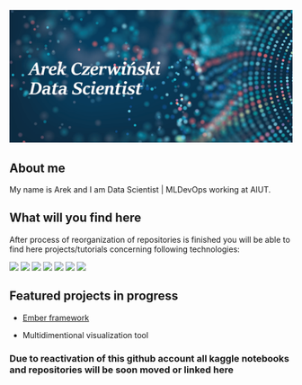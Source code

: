 [![Header](banner.png "Header")](google.com)

## About me 

My name is Arek and I am Data Scientist | MLDevOps working at AIUT. 

## What will you find here

After process of reorganization of repositories is finished you will be able to find here projects/tutorials concerning following technologies:

![](https://img.shields.io/badge/OS-Linux-informational?style=flat&logo=linux&logoColor=white&color=ff944d)
![](https://img.shields.io/badge/Code-Python-informational?style=flat&logo=python&logoColor=white&color=ff944d)
![](https://img.shields.io/badge/Tools-PostgreSQL-informational?style=flat&logo=postgresql&logoColor=white&color=ff944d)
![](https://img.shields.io/badge/Tools-MongoDB-informational?style=flat&logo=mongodb&logoColor=white&color=ff944d)
![](https://img.shields.io/badge/Tools-Docker-informational?style=flat&logo=docker&logoColor=white&color=ff944d)
![](https://img.shields.io/badge/Tools-TensorFlow-informational?style=flat&logo=TensorFlow&logoColor=white&color=ff944d)
![](https://img.shields.io/badge/Tools-PyTorch-informational?style=flat&logo=PyTorch&logoColor=white&color=ff944d)



## Featured projects in progress

* [Ember framework](https://github.com/damiankucharski/Ember)

* Multidimentional visualization tool 



### Due to reactivation of this github account all kaggle notebooks and repositories will be soon moved or linked here

